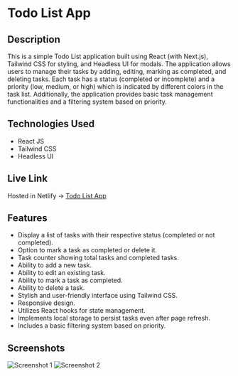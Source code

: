 # Todo List App

## Description

This is a simple Todo List application built using React (with Next.js), Tailwind CSS for styling, and Headless UI for modals. The application allows users to manage their tasks by adding, editing, marking as completed, and deleting tasks. Each task has a status (completed or incomplete) and a priority (low, medium, or high) which is indicated by different colors in the task list. Additionally, the application provides basic task management functionalities and a filtering system based on priority.

## Technologies Used

- React JS
- Tailwind CSS
- Headless UI

## Live Link

Hosted in Netlify -> [Todo List App](https://instruplay-live.web.app/)

## Features

- Display a list of tasks with their respective status (completed or not completed).
- Option to mark a task as completed or delete it.
- Task counter showing total tasks and completed tasks.
- Ability to add a new task.
- Ability to edit an existing task.
- Ability to mark a task as completed.
- Ability to delete a task.
- Stylish and user-friendly interface using Tailwind CSS.
- Responsive design.
- Utilizes React hooks for state management.
- Implements local storage to persist tasks even after page refresh.
- Includes a basic filtering system based on priority.

## Screenshots

![Screenshot 1](https://i.ibb.co/5FdcSML/ui.png)
![Screenshot 2](https://i.ibb.co/z4GTjtb/modal.png)


